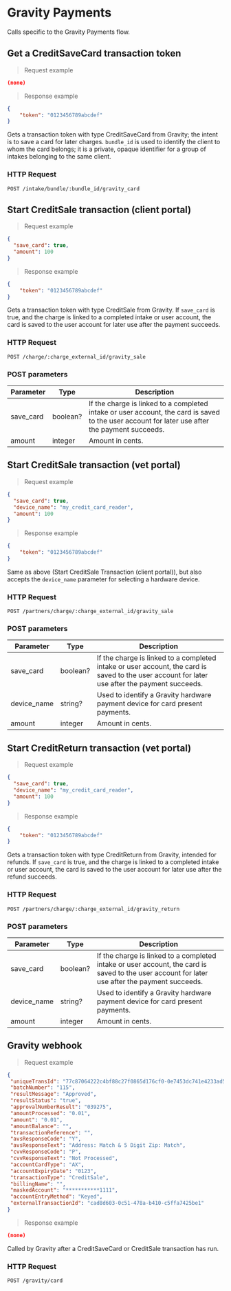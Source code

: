 # Gravity Payments
Calls specific to the Gravity Payments flow.

## Get a CreditSaveCard transaction token

> Request example

```json
(none)
```

> Response example

```json
{
	"token": "0123456789abcdef"
}
```

Gets a transaction token with type CreditSaveCard from Gravity; the intent is to save a card for later charges.
`bundle_id` is used to identify the client to whom the card belongs; it is a private, opaque identifier for a group of intakes belonging to the same client.

### HTTP Request
`POST /intake/bundle/:bundle_id/gravity_card`

## Start CreditSale transaction (client portal)

> Request example

```json
{
  "save_card": true,
  "amount": 100
}
```

> Response example

```json
{
	"token": "0123456789abcdef"
}
```

Gets a transaction token with type CreditSale from Gravity. If `save_card` is true, and the charge is linked to a completed intake or user account,
the card is saved to the user account for later use after the payment succeeds.

### HTTP Request
`POST /charge/:charge_external_id/gravity_sale`

### POST parameters
Parameter | Type | Description
--------- | ---- | -----------
save_card | boolean? | If the charge is linked to a completed intake or user account, the card is saved to the user account for later use after the payment succeeds.
amount | integer | Amount in cents.

## Start CreditSale transaction (vet portal)

> Request example

```json
{
  "save_card": true,
  "device_name": "my_credit_card_reader",
  "amount": 100
}
```

> Response example

```json
{
	"token": "0123456789abcdef"
}
```

Same as above (Start CreditSale Transaction (client portal)), but also accepts the `device_name` parameter for selecting a hardware device.

### HTTP Request
`POST /partners/charge/:charge_external_id/gravity_sale`

### POST parameters
Parameter | Type | Description
--------- | ---- | -----------
save_card | boolean? | If the charge is linked to a completed intake or user account, the card is saved to the user account for later use after the payment succeeds.
device_name | string? | Used to identify a Gravity hardware payment device for card present payments.
amount | integer | Amount in cents.

## Start CreditReturn transaction (vet portal)

> Request example

```json
{
  "save_card": true,
  "device_name": "my_credit_card_reader",
  "amount": 100
}
```

> Response example

```json
{
	"token": "0123456789abcdef"
}
```

Gets a transaction token with type CreditReturn from Gravity, intended for refunds. If `save_card` is true, and the charge is linked to a completed intake or user account,
the card is saved to the user account for later use after the refund succeeds.

### HTTP Request
`POST /partners/charge/:charge_external_id/gravity_return`

### POST parameters
Parameter | Type | Description
--------- | ---- | -----------
save_card | boolean? | If the charge is linked to a completed intake or user account, the card is saved to the user account for later use after the payment succeeds.
device_name | string? | Used to identify a Gravity hardware payment device for card present payments.
amount | integer | Amount in cents.

## Gravity webhook

> Request example

 ```json
 {
  "uniqueTransId": "77c87064222c4bf88c27f0865d176cf0-0e7453dc741e4233ad571d6ca8d73587",
  "batchNumber": "115",
  "resultMessage": "Approved",
  "resultStatus": "true",
  "approvalNumberResult": "039275",
  "amountProcessed": "0.01",
  "amount": "0.01",
  "amountBalance": "",
  "transactionReference": "",
  "avsResponseCode": "Y",
  "avsResponseText": "Address: Match & 5 Digit Zip: Match",
  "cvvResponseCode": "P",
  "cvvResponseText": "Not Processed",
  "accountCardType": "AX",
  "accountExpiryDate": "0123",
  "transactionType": "CreditSale",
  "billingName": "",
  "maskedAccount": "***********1111",
  "accountEntryMethod": "Keyed",
  "externalTransactionId": "cad8d603-0c51-478a-b410-c5ffa7425be1"
}
 ```

> Response example

```json
(none)
```

Called by Gravity after a CreditSaveCard or CreditSale transaction has run.

### HTTP Request
`POST /gravity/card`